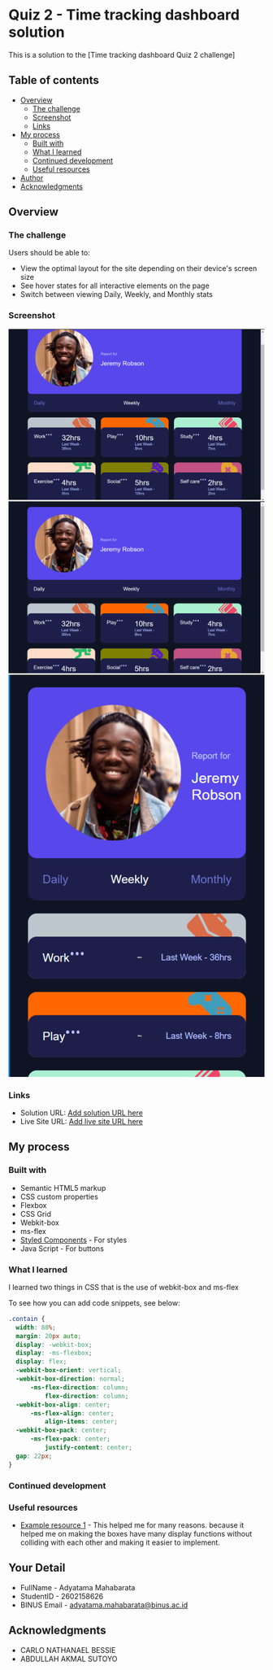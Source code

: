# Quiz 2 - Time tracking dashboard solution

This is a solution to the [Time tracking dashboard Quiz 2 challenge]

## Table of contents

- [Overview](#overview)
  - [The challenge](#the-challenge)
  - [Screenshot](#screenshot)
  - [Links](#links)
- [My process](#my-process)
  - [Built with](#built-with)
  - [What I learned](#what-i-learned)
  - [Continued development](#continued-development)
  - [Useful resources](#useful-resources)
- [Author](#author)
- [Acknowledgments](#acknowledgments)


## Overview

### The challenge

Users should be able to:

- View the optimal layout for the site depending on their device's screen size
- See hover states for all interactive elements on the page
- Switch between viewing Daily, Weekly, and Monthly stats

### Screenshot

![100](./design/Result1.png)
![100](./design/Result2.png)
![100](./design/Result3.png)



### Links

- Solution URL: [Add solution URL here](https://your-solution-url.com)
- Live Site URL: [Add live site URL here](https://your-live-site-url.com)

## My process

### Built with

- Semantic HTML5 markup
- CSS custom properties
- Flexbox
- CSS Grid
- Webkit-box
- ms-flex
- [Styled Components](https://styled-components.com/) - For styles
- Java Script - For buttons 


### What I learned

I learned two things in CSS that is the use of webkit-box and ms-flex

To see how you can add code snippets, see below:


```css
.contain {
  width: 88%;
  margin: 20px auto;
  display: -webkit-box;
  display: -ms-flexbox;
  display: flex;
  -webkit-box-orient: vertical;
  -webkit-box-direction: normal;
      -ms-flex-direction: column;
          flex-direction: column;
  -webkit-box-align: center;
      -ms-flex-align: center;
          align-items: center;
  -webkit-box-pack: center;
      -ms-flex-pack: center;
          justify-content: center;
  gap: 22px;
}
```

### Continued development

### Useful resources

- [Example resource 1](https://css-tricks.com/using-flexbox/) - This helped me for many reasons. because it helped me on making the boxes have many display functions without colliding with each other and making it easier to implement.



## Your Detail 

- FullName - Adyatama Mahabarata
- StudentID - 2602158626
- BINUS Email - adyatama.mahabarata@binus.ac.id

## Acknowledgments

- CARLO NATHANAEL BESSIE
- ABDULLAH AKMAL SUTOYO
